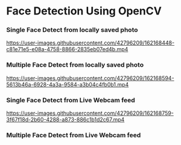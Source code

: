# Face Detection Using OpenCV

### Single Face Detect from locally saved photo

https://user-images.githubusercontent.com/42796209/162168448-c81e71e5-e08a-4758-8866-2835eb07ed4b.mp4

### Multiple Face Detect from locally saved photo

https://user-images.githubusercontent.com/42796209/162168594-5613b46a-6928-4a3a-9584-a3b04c4fb0b1.mp4

### Single Face Detect from Live Webcam feed

https://user-images.githubusercontent.com/42796209/162168759-3f67f18d-2b60-4288-a873-886c1b1d2c67.mp4

### Multiple Face Detect from Live Webcam feed

